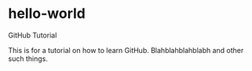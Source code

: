 # hello-world
GitHub Tutorial

This is for a tutorial on how to learn GitHub. Blahblahblahblabh and other such things.
